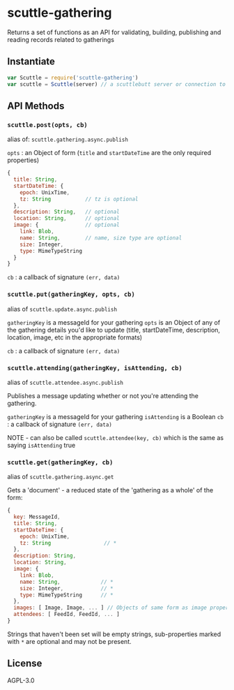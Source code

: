 # scuttle-gathering

Returns a set of functions as an API for validating, building, publishing and reading records related to gatherings

## Instantiate

```js
var Scuttle = require('scuttle-gathering')
var scuttle = Scuttle(server) // a scuttlebutt server or connection to one
```

## API Methods

### `scuttle.post(opts, cb)`

alias of:  `scuttle.gathering.async.publish`

`opts` : an Object of form (`title` and `startDateTime` are the only required properties)

```js
{
  title: String,
  startDateTime: {
    epoch: UnixTime,
    tz: String           // tz is optional
  },
  description: String,   // optional
  location: String,      // optional
  image: {               // optional
    link: Blob,
    name: String,        // name, size type are optional
    size: Integer,
    type: MimeTypeString
  }
}
```

`cb` : a callback of signature `(err, data)`


### `scuttle.put(gatheringKey, opts, cb)`

alias of `scuttle.update.async.publish`

`gatheringKey` is a messageId for your gathering
`opts` is an Object of any of the gathering details you'd like to update (title, startDateTime, description, location, image, etc in the appropriate formats)

`cb` : a callback of signature `(err, data)`


### `scuttle.attending(gatheringKey, isAttending, cb)`

alias of `scuttle.attendee.async.publish`

Publishes a message updating whether or not you're attending the gathering.

`gatheringKey` is a messageId for your gathering
`isAttending` is a Boolean
`cb` : a callback of signature `(err, data)`

NOTE - can also be called `scuttle.attendee(key, cb)` which is the same as saying `isAttending` true

### `scuttle.get(gatheringKey, cb)`

alias of `scuttle.gathering.async.get`

Gets a 'document' - a reduced state of the 'gathering as a whole' of the form:

```js
{
  key: MessageId,
  title: String,
  startDateTime: {
    epoch: UnixTime,
    tz: String                 // *
  },
  description: String,
  location: String,
  image: {
    link: Blob,
    name: String,             // *
    size: Integer,            // *
    type: MimeTypeString      // *
  },
  images: [ Image, Image, ... ] // Objects of same form as image property
  attendees: [ FeedId, FeedId, ... ]
}
```

Strings that haven't been set will be empty strings, sub-properties marked with `*` are optional and may not be present.

## License

AGPL-3.0
